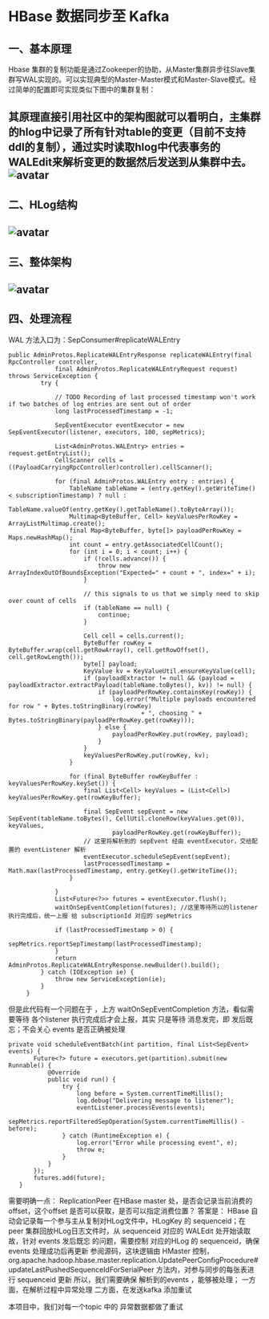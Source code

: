 # HBase 数据同步至 Kafka
## 一、基本原理
Hbase 集群的复制功能是通过Zookeeper的协助，从Master集群异步往Slave集群写WAL实现的。可以实现典型的Master-Master模式和Master-Slave模式。经过简单的配置即可实现类似下图中的集群复制：

其原理直接引用社区中的架构图就可以看明白，主集群的hlog中记录了所有针对table的变更（目前不支持ddl的复制），通过实时读取hlog中代表事务的WALEdit来解析变更的数据然后发送到从集群中去。
![avatar](doc/流程.png)
---
## 二、HLog结构
![avatar](doc/HLog文件.png)
---
## 三、整体架构
![avatar](doc/hbase同步.png)
---
## 四、处理流程
WAL 方法入口为：SepConsumer#replicateWALEntry
```
public AdminProtos.ReplicateWALEntryResponse replicateWALEntry(final RpcController controller,
             final AdminProtos.ReplicateWALEntryRequest request) throws ServiceException {
         try {
  
             // TODO Recording of last processed timestamp won't work if two batches of log entries are sent out of order
             long lastProcessedTimestamp = -1;
  
             SepEventExecutor eventExecutor = new SepEventExecutor(listener, executors, 100, sepMetrics);
  
             List<AdminProtos.WALEntry> entries = request.getEntryList();
             CellScanner cells = ((PayloadCarryingRpcController)controller).cellScanner();
  
             for (final AdminProtos.WALEntry entry : entries) {
                 TableName tableName = (entry.getKey().getWriteTime() < subscriptionTimestamp) ? null :
                         TableName.valueOf(entry.getKey().getTableName().toByteArray());
                 Multimap<ByteBuffer, Cell> keyValuesPerRowKey = ArrayListMultimap.create();
                 final Map<ByteBuffer, byte[]> payloadPerRowKey = Maps.newHashMap();
                 int count = entry.getAssociatedCellCount();
                 for (int i = 0; i < count; i++) {
                     if (!cells.advance()) {
                         throw new ArrayIndexOutOfBoundsException("Expected=" + count + ", index=" + i);
                     }
  
                     // this signals to us that we simply need to skip over count of cells
                     if (tableName == null) {
                         continue;
                     }
  
                     Cell cell = cells.current();
                     ByteBuffer rowKey = ByteBuffer.wrap(cell.getRowArray(), cell.getRowOffset(), cell.getRowLength());
                     byte[] payload;
                     KeyValue kv = KeyValueUtil.ensureKeyValue(cell);
                     if (payloadExtractor != null && (payload = payloadExtractor.extractPayload(tableName.toBytes(), kv)) != null) {
                         if (payloadPerRowKey.containsKey(rowKey)) {
                             log.error("Multiple payloads encountered for row " + Bytes.toStringBinary(rowKey)
                                     + ", choosing " + Bytes.toStringBinary(payloadPerRowKey.get(rowKey)));
                         } else {
                             payloadPerRowKey.put(rowKey, payload);
                         }
                     }
                     keyValuesPerRowKey.put(rowKey, kv);
                 }
  
                 for (final ByteBuffer rowKeyBuffer : keyValuesPerRowKey.keySet()) {
                     final List<Cell> keyValues = (List<Cell>) keyValuesPerRowKey.get(rowKeyBuffer);
  
                     final SepEvent sepEvent = new SepEvent(tableName.toBytes(), CellUtil.cloneRow(keyValues.get(0)), keyValues,
                             payloadPerRowKey.get(rowKeyBuffer));
                     // 这里将解析到的 sepEvent 经由 eventExecutor，交给配置的 eventListener 解析
                     eventExecutor.scheduleSepEvent(sepEvent);
                     lastProcessedTimestamp = Math.max(lastProcessedTimestamp, entry.getKey().getWriteTime());
                 }
  
             }
             List<Future<?>> futures = eventExecutor.flush();
             waitOnSepEventCompletion(futures); //这里等待所以的listener 执行完成后，统一上报 给 subscriptionId 对应的 sepMetrics
  
             if (lastProcessedTimestamp > 0) {
                 sepMetrics.reportSepTimestamp(lastProcessedTimestamp);
             }
             return AdminProtos.ReplicateWALEntryResponse.newBuilder().build();
         } catch (IOException ie) {
             throw new ServiceException(ie);
         }
     }

```
但是此代码有一个问题在于 ，上方 waitOnSepEventCompletion 方法，看似需要等待 各个listener 执行完成后才会上报，其实 只是等待 消息发完，即 发后既忘；不会关心 events 是否正确被处理
```
private void scheduleEventBatch(int partition, final List<SepEvent> events) {
       Future<?> future = executors.get(partition).submit(new Runnable() {
           @Override
           public void run() {
               try {
                   long before = System.currentTimeMillis();
                   log.debug("Delivering message to listener");
                   eventListener.processEvents(events);
                   sepMetrics.reportFilteredSepOperation(System.currentTimeMillis() - before);
               } catch (RuntimeException e) {
                   log.error("Error while processing event", e);
                   throw e;
               }
           }
       });
       futures.add(future);
   }
```
需要明确一点：
ReplicationPeer 在HBase master 处，是否会记录当前消费的 offset，这个offset 是否可以获取，是否可以指定消费位置？
答案是：
HBase 自动会记录每一个参与主从复制对HLog文件中，HLogKey 的 sequenceid；在peer 集群回放HLog日志文件时，从 sequenceid 对应的 WALEdit 处开始读取
故，针对  events 发后既忘 的问题，需要控制 对应的HLog 的 sequenceid，确保 events 处理成功后再更新 
参阅源码，这块逻辑由 HMaster 控制，org.apache.hadoop.hbase.master.replication.UpdatePeerConfigProcedure#updateLastPushedSequenceIdForSerialPeer 方法内，对参与同步的每张表进行 sequenceid 更新
所以，我们需要确保 解析到的events ，能够被处理；
一方面，在解析过程中异常处理
二方面，在发送kafka 添加重试

本项目中，我们对每一个topic 中的 异常数据都做了重试


